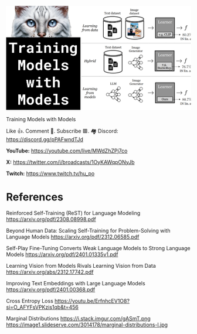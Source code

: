 ![](thumbnails/07.01.2024.png)

Training Models with Models

Like 👍. Comment 💬. Subscribe 🟥.
🏘 Discord: https://discord.gg/pPAFwndTJd

**YouTube:** https://youtube.com/live/MWdZhZPj7co

**X:** https://twitter.com/i/broadcasts/1OyKAWqpONyJb

**Twitch:** https://www.twitch.tv/hu_po


# References

Reinforced Self-Training (ReST) for Language Modeling
https://arxiv.org/pdf/2308.08998.pdf

Beyond Human Data: Scaling Self-Training for Problem-Solving with Language Models
https://arxiv.org/pdf/2312.06585.pdf

Self-Play Fine-Tuning Converts Weak Language Models to Strong Language Models
https://arxiv.org/pdf/2401.01335v1.pdf

Learning Vision from Models Rivals Learning Vision from Data
https://arxiv.org/abs/2312.17742.pdf

Improving Text Embeddings with Large Language Models
https://arxiv.org/pdf/2401.00368.pdf

Cross Entropy Loss
https://youtu.be/ErfnhcEV1O8?si=O_AFYFsVPKzis1qb&t=456

Marginal Distributions
https://i.stack.imgur.com/gASmT.png
https://image1.slideserve.com/3014178/marginal-distributions-l.jpg

